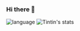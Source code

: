 ### Hi there 👋

<!--
**GeniusTintin/GeniusTintin** is a ✨ _special_ ✨ repository because its `README.md` (this file) appears on your GitHub profile.

Here are some ideas to get you started:

- 🔭 I’m GeniusTintin
- 🌱 I’m currently learning nuclear
- 🤔 I’m looking for help with anything
- 💬 Ask me about Any question
- 📫 How to reach me: github.com/GeniusTintin
- 😄 Pronouns: 
- ⚡ Fun fact: Hiahia
-->
![language](https://github-readme-stats-89dq8p8qw.vercel.app/api/top-langs/?username=TianZhao-007&hide=html)
![Tintin's stats](https://github-readme-stats-89dq8p8qw.vercel.app/api?username=GeniusTintin&show_icons=true&count_private=true&line_height=33.7)
